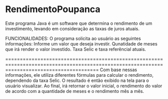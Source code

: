 # RendimentoPoupanca

Este programa Java é um software que determina o rendimento de um investimento, levando em consideração as taxas de juros atuais. 

FUNCIONALIDADES:
O programa solicita ao usuário as seguintes informações:
Informe um valor que deseja investir.
Qunatidade de meses que irá render o valor investido. 
Taxa Selic e taxa referêncial atuais.

============================================================================================================================================
Com base nessas informações, ele utiliza diferentes fórmulas para calcular o rendimento, dependendo da taxa Selic. O resultado é então exibido na tela para o usuário visualizar.
Ao final, irá retornar o valor inicial, o rendimento do valor de acordo com a quantidade de meses e o rendimento mês a mês.

